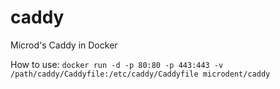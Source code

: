 # caddy
Microd's Caddy in Docker

How to use:
<code>docker run -d -p 80:80 -p 443:443 -v /path/caddy/Caddyfile:/etc/caddy/Caddyfile microdent/caddy</code>
